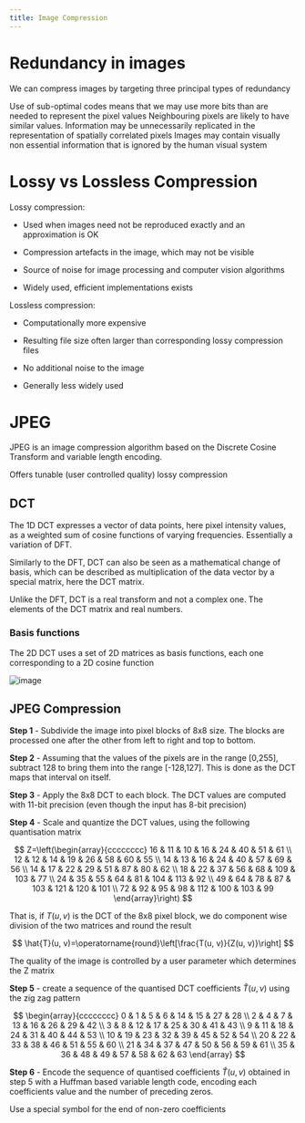```yaml
---
title: Image Compression
---
```


# Redundancy in images

We can compress images by targeting three principal types of redundancy

<Definition name="Coding Redundancy">
Use of sub-optimal codes means that we may use more bits than are needed to represent the pixel values
</Definition>

<Definition name="Spatial Redundancy">
Neighbouring pixels are likely to have similar values. Information may be unnecessarily replicated in the representation of spatially correlated pixels
</Definition>

<Definition name="Irrelevant Information">
Images may contain visually non essential information that is ignored by the human visual system
</Definition>

# Lossy vs Lossless Compression

Lossy compression:

-   Used when images need not be reproduced exactly and an approximation
    is OK

-   Compression artefacts in the image, which may not be visible

-   Source of noise for image processing and computer vision algorithms

-   Widely used, efficient implementations exists

Lossless compression:

-   Computationally more expensive

-   Resulting file size often larger than corresponding lossy
    compression files

-   No additional noise to the image

-   Generally less widely used

# JPEG

JPEG is an image compression algorithm based on the Discrete Cosine
Transform and variable length encoding.

Offers tunable (user controlled quality) lossy compression

## DCT

The 1D DCT expresses a vector of data points, here pixel intensity
values, as a weighted sum of cosine functions of varying frequencies.
Essentially a variation of DFT.

Similarly to the DFT, DCT can also be seen as a mathematical change of
basis, which can be described as multiplication of the data vector by a
special matrix, here the DCT matrix.

Unlike the DFT, DCT is a real transform and not a complex one. The
elements of the DCT matrix and real numbers.

### Basis functions

The 2D DCT uses a set of 2D matrices as basis functions, each one
corresponding to a 2D cosine function

![image](/img/Year_2/Software_Methodologies/Image_Processing/Compression/Basis_Functions.webp)

## JPEG Compression

**Step 1** - Subdivide the image into pixel blocks of 8x8 size. The
blocks are processed one after the other from left to right and top to
bottom.

**Step 2** - Assuming that the values of the pixels are in the range
\[0,255\], subtract 128 to bring them into the range \[-128,127\]. This
is done as the DCT maps that interval on itself.

**Step 3** - Apply the 8x8 DCT to each block. The DCT values are
computed with 11-bit precision (even though the input has 8-bit
precision)

**Step 4** - Scale and quantize the DCT values, using the following
quantisation matrix

$$
Z=\left(\begin{array}{cccccccc}
16 & 11 & 10 & 16 & 24 & 40 & 51 & 61 \\
12 & 12 & 14 & 19 & 26 & 58 & 60 & 55 \\
14 & 13 & 16 & 24 & 40 & 57 & 69 & 56 \\
14 & 17 & 22 & 29 & 51 & 87 & 80 & 62 \\
18 & 22 & 37 & 56 & 68 & 109 & 103 & 77 \\
24 & 35 & 55 & 64 & 81 & 104 & 113 & 92 \\
49 & 64 & 78 & 87 & 103 & 121 & 120 & 101 \\
72 & 92 & 95 & 98 & 112 & 100 & 103 & 99
\end{array}\right)
$$

That is, if $T(u,v)$ is the DCT of the 8x8 pixel
block, we do component wise division of the two matrices and round the
result

$$
\hat{T}(u, v)=\operatorname{round}\left[\frac{T(u, v)}{Z(u, v)}\right]
$$

The quality of the image is controlled by a user parameter which
determines the Z matrix

**Step 5** - create a sequence of the quantised DCT coefficients
$\hat{T}(u,v)$ using the zig zag pattern

$$
\begin{array}{cccccccc}
0 & 1 & 5 & 6 & 14 & 15 & 27 & 28 \\
2 & 4 & 7 & 13 & 16 & 26 & 29 & 42 \\
3 & 8 & 12 & 17 & 25 & 30 & 41 & 43 \\
9 & 11 & 18 & 24 & 31 & 40 & 44 & 53 \\
10 & 19 & 23 & 32 & 39 & 45 & 52 & 54 \\
20 & 22 & 33 & 38 & 46 & 51 & 55 & 60 \\
21 & 34 & 37 & 47 & 50 & 56 & 59 & 61 \\
35 & 36 & 48 & 49 & 57 & 58 & 62 & 63
\end{array}
$$

**Step 6** - Encode the sequence of quantised coefficients
$\hat{T}(u,v)$ obtained in step 5 with a Huffman based variable length
code, encoding each coefficients value and the number of preceding
zeros.

Use a special symbol for the end of non-zero coefficients
